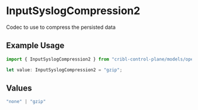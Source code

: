 # InputSyslogCompression2

Codec to use to compress the persisted data

## Example Usage

```typescript
import { InputSyslogCompression2 } from "cribl-control-plane/models/operations";

let value: InputSyslogCompression2 = "gzip";
```

## Values

```typescript
"none" | "gzip"
```